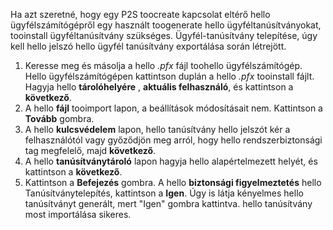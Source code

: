 Ha azt szeretné, hogy egy P2S toocreate kapcsolat eltérő hello ügyfélszámítógépről egy használt toogenerate hello ügyféltanúsítványokat, tooinstall ügyféltanúsítvány szükséges. Ügyfél-tanúsítvány telepítése, úgy kell hello jelszó hello ügyfél tanúsítvány exportálása során létrejött.

1. Keresse meg és másolja a hello *.pfx* fájl toohello ügyfélszámítógép. Hello ügyfélszámítógépen kattintson duplán a hello *.pfx* tooinstall fájlt. Hagyja hello **tárolóhelyére** , **aktuális felhasználó**, és kattintson a **következő**.
2. A hello **fájl** tooimport lapon, a beállítások módosításait nem. Kattintson a **Tovább** gombra.
3. A hello **kulcsvédelem** lapon, hello tanúsítvány hello jelszót kér a felhasználótól vagy győződjön meg arról, hogy hello rendszerbiztonsági tag megfelelő, majd **következő**.
4. A hello **tanúsítványtároló** lapon hagyja hello alapértelmezett helyét, és kattintson a **következő**.
5. Kattintson a **Befejezés** gombra. A hello **biztonsági figyelmeztetés** hello Tanúsítványtelepítés, kattintson a **Igen**. Úgy is látja kényelmes hello tanúsítványt generált, mert "Igen" gombra kattintva. hello tanúsítvány most importálása sikeres.
